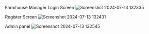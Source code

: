 Farmhouse Manager 
Login Screen
![Screenshot 2024-07-13 132335](https://github.com/user-attachments/assets/9e54204d-b11b-4db2-810c-cda5865765ed)


Register Screen
![Screenshot 2024-07-13 132431](https://github.com/user-attachments/assets/593f7fe2-1ed1-40ed-ad60-c2a512c92cf2)


Admin panel
![Screenshot 2024-07-13 132545](https://github.com/user-attachments/assets/d0fcc1b2-c6fd-421c-856d-1a15b5cd3912)

